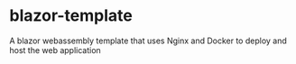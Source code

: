 # blazor-template

A blazor webassembly template that uses Nginx and Docker to deploy and host the web application